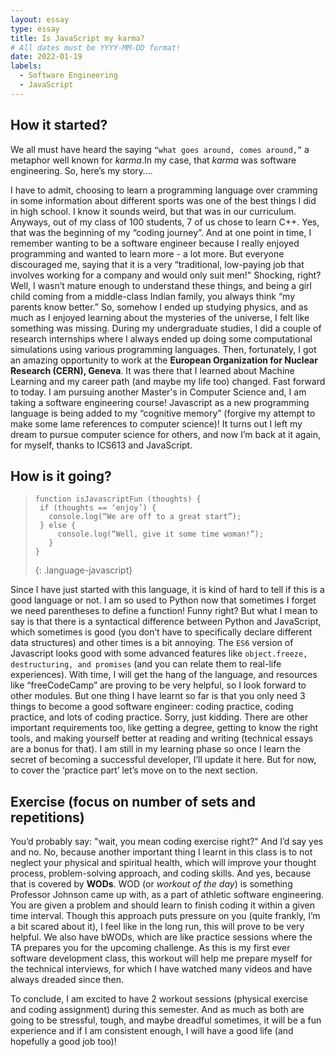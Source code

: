 ```yaml
---
layout: essay
type: essay
title: Is JavaScript my karma?
# All dates must be YYYY-MM-DD format!
date: 2022-01-19
labels:
  - Software Engineering
  - JavaScript
---
```


## How it started?

We all must have heard the saying `“what goes around, comes around,”` a metaphor well known for *karma*.In my case, that *karma* was software engineering. So, here’s my story….

I have to admit, choosing to learn a programming language over cramming in some information about different sports was one of the best things I did in high school. I know it sounds weird, but that was in our curriculum. Anyways, out of my class of 100 students, 7 of us chose to learn C++. Yes, that was the beginning of my “coding journey”. And at one point in time, I remember wanting to be a software engineer because I really enjoyed programming and wanted to learn more - a lot more. But everyone discouraged me, saying that it is a very “traditional, low-paying job that involves working for a company and would only suit men!" Shocking, right? Well, I wasn’t mature enough to understand these things, and being a girl child coming from a middle-class Indian family, you always think “my parents know better.” So, somehow I ended up studying physics, and as much as I enjoyed learning about the mysteries of the universe, I felt like something was missing.  During my undergraduate studies, I did a couple of research internships where I always ended up doing some computational simulations using various programming languages. Then, fortunately, I got an amazing opportunity to work at the **European Organization for Nuclear Research (CERN), Geneva**. It was there that I learned about Machine Learning and my career path (and maybe my life too) changed. Fast forward to today. I am pursuing another Master's in Computer Science and, I am taking a software engineering course! Javascript as a new programming language is being added to my “cognitive memory” (forgive my attempt to make some lame references to computer science)! It turns out I left my dream to pursue computer science for others, and now I’m back at it again, for myself, thanks to ICS613 and JavaScript. 

 

## How is it going?


>
> ~~~
> function isJavascriptFun (thoughts) {
>  if (thoughts == ‘enjoy’) {
>    console.log(“We are off to a great start”);
>  } else {
>      console.log(“Well, give it some time woman!”);
>    }
> }
> ~~~
> {: .language-javascript}



Since I have just started with this language, it is kind of hard to tell if this is a good language or not. I am so used to Python now that sometimes I forget we need parentheses to define a function! Funny right? But what I mean to say is that there is a syntactical difference between Python and JavaScript, which sometimes is good (you don’t have to specifically declare different data structures) and other times is a bit annoying. The `ES6` version of Javascript looks good with some advanced features like `object.freeze, destructuring, and promises` (and you can relate them to real-life experiences). With time, I will get the hang of the language, and resources like “freeCodeCamp” are proving to be very helpful, so I look forward to other modules. But one thing I have learnt so far is that you only need 3 things to become a good software engineer: coding practice, coding practice, and lots of coding practice. Sorry, just kidding. There are other important requirements too, like getting a degree, getting to know the right tools, and making yourself better at reading and writing (technical essays are a bonus for that). I am still in my learning phase so once I learn the secret of becoming a successful developer, I’ll update it here. But for now, to cover the ‘practice part’ let’s move on to the next section.

## Exercise (focus on number of sets and repetitions)

You’d probably say: "wait, you mean coding exercise right?" And I’d say yes and no. No, because another important thing I learnt in this class is to not neglect your physical and spiritual health, which will improve your thought process, problem-solving approach, and coding skills. And yes, because that is covered by **WODs**. WOD (or *workout of the day*) is something Professor Johnson came up with, as a part of athletic software engineering. You are given a problem and should learn to finish coding it within a given time interval. Though this approach puts pressure on you (quite frankly, I’m a bit scared about it), I feel like in the long run, this will prove to be very helpful. We also have bWODs, which are like practice sessions where the TA prepares you for the upcoming challenge. As this is my first ever software development class, this workout will help me prepare myself for the technical interviews, for which I have watched many videos and have always dreaded since then. 

To conclude, I am excited to have 2 workout sessions (physical exercise and coding assignment) during this semester. And as much as both are going to be stressful, tough, and maybe dreadful sometimes, it will be a fun experience and if I am consistent enough, I will have a good life (and hopefully a good job too)!

